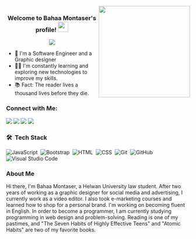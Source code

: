 <img width="250" align="right" src="https://c.tenor.com/_DOBjnGspYAAAAAM/code-coding.gif">

<h3 align="center">
  Welcome to Bahaa Montaser's profile!
  <img src="https://media.giphy.com/media/hvRJCLFzcasrR4ia7z/giphy.gif" width="28">
</h3>

<!-- Typing SVG by DenverCoder1 - https://github.com/DenverCoder1/readme-typing-svg -->
<p align="center">
  <a href="https://github.com/DenverCoder1/readme-typing-svg"><img src="https://readme-typing-svg.herokuapp.com/?lines=Front-End%20web%20developer;Always%20learning%20new%20things&font=Fira%20Code&center=true&width=440&height=45&color=f75c7e&vCenter=true&size=22"></a>
</p> 

- 🏢 I'm a Software Engineer and a Graphic designer 
- 👨‍💻 I'm constantly learning and exploring new technologies to improve my skills.
- 📚 Fact: The reader lives a thousand lives before they die.

### Connect with Me:


<a href="https://t.me/bebo18044" target="_blank"><img src="https://img.shields.io/badge/-Telegram%20-0077B5?style=for-the-badge&logo=Telegram&logoColor=white"/></a>
<a href="https://www.linkedin.com/in/bahaa-montaser4/"  target="_blank"><img src="https://img.shields.io/badge/-LinkedIn%20-28a745?style=for-the-badge&logo=Linkedin&logoColor=white"/></a>
<a href="[https://www.linkedin.com/in/bahaa-montaser-018742303/](https://www.facebook.com/profile.php?id=61555876645741)"  target="_blank"><img src="https://img.shields.io/badge/Facebook%20-1877F2?style=for-the-badge&logo=Facebook&logoColor=white"/></a>
<a href="https://www.instagram.com/montaser.bahaa/"  target="_blank"><img src="https://img.shields.io/badge/-Instagram%20-E4405F?style=for-the-badge&logo=Instagram&logoColor=white"/></a>



### 🛠 &nbsp;Tech Stack
![JavaScript](https://img.shields.io/badge/-JavaScript-05122A?style=flat&logo=javascript)&nbsp;
![Bootstrap](https://img.shields.io/badge/-Bootstrap-05122A?style=flat&logo=bootstrap&logoColor=563D7C)&nbsp;
![HTML](https://img.shields.io/badge/-HTML-05122A?style=flat&logo=HTML5)&nbsp;
![CSS](https://img.shields.io/badge/-CSS-05122A?style=flat&logo=CSS3&logoColor=1572B6)&nbsp;
![Git](https://img.shields.io/badge/-Git-05122A?style=flat&logo=git)&nbsp;
![GitHub](https://img.shields.io/badge/-GitHub-05122A?style=flat&logo=github)&nbsp;
![Visual Studio Code](https://img.shields.io/badge/-Visual%20Studio%20Code-05122A?style=flat&logo=visual-studio-code&logoColor=007ACC)&nbsp;

### About Me
Hi there, I'm Bahaa Montaser, a Helwan University law student. After two years of working as a graphic designer for social media and advertising, I currently work as a video editor. I also took e-marketing courses and learned how to shop for a personal brand. I'm working on becoming fluent in English. In order to become a programmer, I am currently studying programming in web design and problem-solving. Reading is one of my pastimes, and "The Seven Habits of Highly Effective Teens" and "Atomic Habits" are two of my favorite books.
